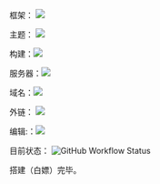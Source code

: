  框架：  ![](https://img.shields.io/badge/-mkdocs-green) 

 主题： ![](https://img.shields.io/badge/Material-8.4.4-lightgrey)
 
构建：![](https://img.shields.io/badge/-GitHub%20Actions-blue)

服务器：![ ](https://img.shields.io/badge/-Vercel-blue)

域名：![](https://img.shields.io/badge/Freenom-free-red)

外链： ![](https://img.shields.io/badge/-IPFS-yellowgreen)

编辑:：![](https://img.shields.io/badge/-VS%20Code-orange)

目前状态： ![GitHub Workflow Status](https://img.shields.io/github/workflow/status/dingeral/doc-note/ci?style=plastic) 

搭建（白嫖）完毕。